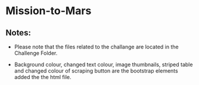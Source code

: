 # Mission-to-Mars

## Notes:

- Please note that the files related to the challange are located in the Challenge Folder.  

- Background colour, changed text colour, image thumbnails, striped table and changed colour of scraping button are the bootstrap elements added the the html file.
